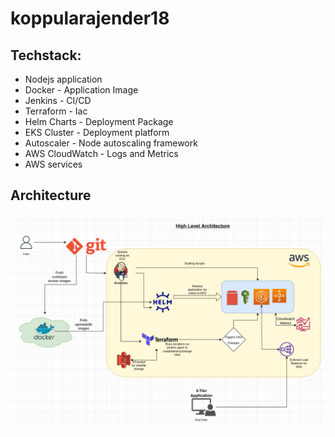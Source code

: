 # koppularajender18

## Techstack:
* Nodejs application
* Docker - Application Image
* Jenkins - CI/CD
* Terraform - Iac
* Helm Charts - Deployment Package
* EKS Cluster - Deployment platform
* Autoscaler - Node autoscaling framework
* AWS CloudWatch - Logs and Metrics
* AWS services

## Architecture
<img src="./Toptal_arch.png">